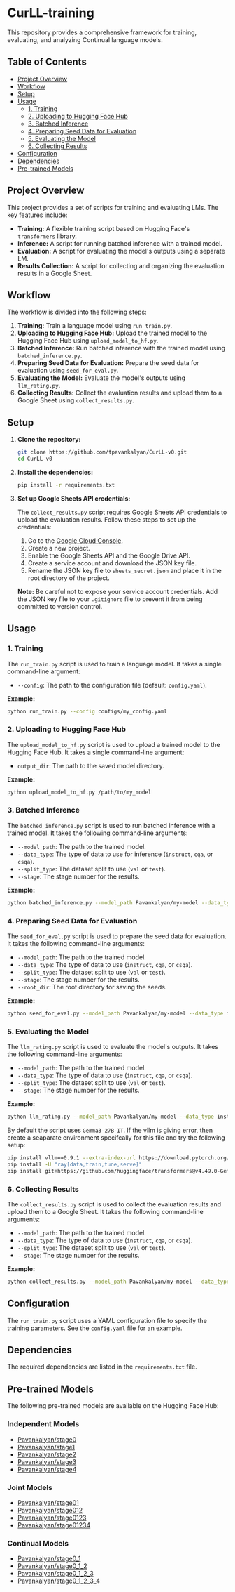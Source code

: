 # CurLL-training

This repository provides a comprehensive framework for training, evaluating, and analyzing Continual language models.

## Table of Contents

- [Project Overview](#project-overview)
- [Workflow](#workflow)
- [Setup](#setup)
- [Usage](#usage)
  - [1. Training](#1-training)
  - [2. Uploading to Hugging Face Hub](#2-uploading-to-hugging-face-hub)
  - [3. Batched Inference](#3-batched-inference)
  - [4. Preparing Seed Data for Evaluation](#4-preparing-seed-data-for-evaluation)
  - [5. Evaluating the Model](#5-evaluating-the-model)
  - [6. Collecting Results](#6-collecting-results)
- [Configuration](#configuration)
- [Dependencies](#dependencies)
- [Pre-trained Models](#pre-trained-models)

## Project Overview

This project provides a set of scripts for training and evaluating LMs. The key features include:

-   **Training:** A flexible training script based on Hugging Face's `transformers` library.
-   **Inference:** A script for running batched inference with a trained model.
-   **Evaluation:** A script for evaluating the model's outputs using a separate LM.
-   **Results Collection:** A script for collecting and organizing the evaluation results in a Google Sheet.

## Workflow

The workflow is divided into the following steps:

1.  **Training:** Train a language model using `run_train.py`.
2.  **Uploading to Hugging Face Hub:** Upload the trained model to the Hugging Face Hub using `upload_model_to_hf.py`.
3.  **Batched Inference:** Run batched inference with the trained model using `batched_inference.py`.
4.  **Preparing Seed Data for Evaluation:** Prepare the seed data for evaluation using `seed_for_eval.py`.
5.  **Evaluating the Model:** Evaluate the model's outputs using `llm_rating.py`.
6.  **Collecting Results:** Collect the evaluation results and upload them to a Google Sheet using `collect_results.py`.

## Setup

1.  **Clone the repository:**

    ```bash
    git clone https://github.com/tpavankalyan/CurLL-v0.git
    cd CurLL-v0
    ```

2.  **Install the dependencies:**

    ```bash
    pip install -r requirements.txt
    ```

3.  **Set up Google Sheets API credentials:**

    The `collect_results.py` script requires Google Sheets API credentials to upload the evaluation results. Follow these steps to set up the credentials:

    1.  Go to the [Google Cloud Console](https://console.cloud.google.com/).
    2.  Create a new project.
    3.  Enable the Google Sheets API and the Google Drive API.
    4.  Create a service account and download the JSON key file.
    5.  Rename the JSON key file to `sheets_secret.json` and place it in the root directory of the project.

    **Note:** Be careful not to expose your service account credentials. Add the JSON key file to your `.gitignore` file to prevent it from being committed to version control.

## Usage

### 1. Training

The `run_train.py` script is used to train a language model. It takes a single command-line argument:

-   `--config`: The path to the configuration file (default: `config.yaml`).

**Example:**

```bash
python run_train.py --config configs/my_config.yaml
```

### 2. Uploading to Hugging Face Hub

The `upload_model_to_hf.py` script is used to upload a trained model to the Hugging Face Hub. It takes a single command-line argument:

-   `output_dir`: The path to the saved model directory.

**Example:**

```bash
python upload_model_to_hf.py /path/to/my_model
```

### 3. Batched Inference

The `batched_inference.py` script is used to run batched inference with a trained model. It takes the following command-line arguments:

-   `--model_path`: The path to the trained model.
-   `--data_type`: The type of data to use for inference (`instruct`, `cqa`, or `csqa`).
-   `--split_type`: The dataset split to use (`val` or `test`).
-   `--stage`: The stage number for the results.

**Example:**

```bash
python batched_inference.py --model_path Pavankalyan/my-model --data_type instruct --split_type val --stage 0
```

### 4. Preparing Seed Data for Evaluation

The `seed_for_eval.py` script is used to prepare the seed data for evaluation. It takes the following command-line arguments:

-   `--model_path`: The path to the trained model.
-   `--data_type`: The type of data to use (`instruct`, `cqa`, or `csqa`).
-   `--split_type`: The dataset split to use (`val` or `test`).
-   `--stage`: The stage number for the results.
-   `--root_dir`: The root directory for saving the seeds.

**Example:**

```bash
python seed_for_eval.py --model_path Pavankalyan/my-model --data_type instruct --split_type val --stage 0 --root_dir /path/to/seeds
```

### 5. Evaluating the Model

The `llm_rating.py` script is used to evaluate the model's outputs. It takes the following command-line arguments:

-   `--model_path`: The path to the trained model.
-   `--data_type`: The type of data to use (`instruct`, `cqa`, or `csqa`).
-   `--split_type`: The dataset split to use (`val` or `test`).
-   `--stage`: The stage number for the results.

**Example:**

```bash
python llm_rating.py --model_path Pavankalyan/my-model --data_type instruct --split_type val --stage 0
```

By default the script uses `Gemma3-27B-IT`. If the vllm is giving error, then create a seaparate environment specifcally for this file and try the following setup:
```bash
pip install vllm==0.9.1 --extra-index-url https://download.pytorch.org/whl/cu128
pip install -U "ray[data,train,tune,serve]"
pip install git+https://github.com/huggingface/transformers@v4.49.0-Gemma-3
```

### 6. Collecting Results

The `collect_results.py` script is used to collect the evaluation results and upload them to a Google Sheet. It takes the following command-line arguments:

-   `--model_path`: The path to the trained model.
-   `--data_type`: The type of data to use (`instruct`, `cqa`, or `csqa`).
-   `--split_type`: The dataset split to use (`val` or `test`).
-   `--stage`: The stage number for the results.

**Example:**

```bash
python collect_results.py --model_path Pavankalyan/my-model --data_type instruct --split_type val --stage 0
```

## Configuration

The `run_train.py` script uses a YAML configuration file to specify the training parameters. See the `config.yaml` file for an example.

## Dependencies

The required dependencies are listed in the `requirements.txt` file.

## Pre-trained Models

The following pre-trained models are available on the Hugging Face Hub:

### Independent Models

-   [Pavankalyan/stage0](https://huggingface.co/Pavankalyan/stage0_training)
-   [Pavankalyan/stage1](https://huggingface.co/Pavankalyan/stage1_training)
-   [Pavankalyan/stage2](https://huggingface.co/Pavankalyan/stage2_training)
-   [Pavankalyan/stage3](https://huggingface.co/Pavankalyan/stage3_training)
-   [Pavankalyan/stage4](https://huggingface.co/Pavankalyan/stage4_training)

### Joint Models

-   [Pavankalyan/stage01](https://huggingface.co/Pavankalyan/stage01_training)
-   [Pavankalyan/stage012](https://huggingface.co/Pavankalyan/stage012_training)
-   [Pavankalyan/stage0123](https://huggingface.co/Pavankalyan/stage0123_training)
-   [Pavankalyan/stage01234](https://huggingface.co/Pavankalyan/stage01234_training)

### Continual Models

-   [Pavankalyan/stage0_1](https://huggingface.co/Pavankalyan/stage0_1)
-   [Pavankalyan/stage0_1_2](https://huggingface.co/Pavankalyan/stage0_1_2)
-   [Pavankalyan/stage0_1_2_3](https://huggingface.co/Pavankalyan/stage0_1_2_3)
-   [Pavankalyan/stage0_1_2_3_4](https://huggingface.co/Pavankalyan/stage0_1_2_3_4)
